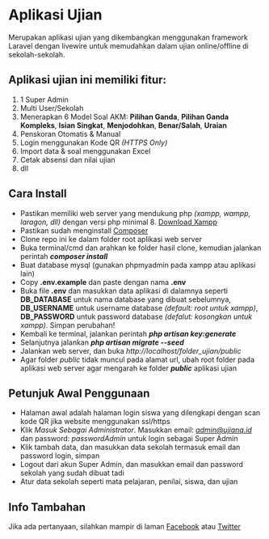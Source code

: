 # Aplikasi Ujian
Merupakan aplikasi ujian yang dikembangkan menggunakan framework Laravel dengan livewire untuk memudahkan dalam ujian online/offline di sekolah-sekolah.

## Aplikasi ujian ini memiliki fitur:
1. 1 Super Admin
2. Multi User/Sekolah
3. Menerapkan 6 Model Soal AKM: **Pilihan Ganda**, **Pilihan Ganda Kompleks**, **Isian Singkat**, **Menjodohkan**, **Benar/Salah**, **Uraian**
4. Penskoran Otomatis & Manual
5. Login menggunakan Kode QR *(HTTPS Only)*
6. Import data & soal menggunakan Excel
7. Cetak absensi dan nilai ujian
8. dll

## Cara Install
- Pastikan memiliki web server yang mendukung php *(xampp, wampp, laragon, dll)* dengan versi php minimal 8. [Download Xampp](https://www.apachefriends.org/download.html)
- Pastikan sudah menginstall [Composer](https://getcomposer.org/download/)
- Clone repo ini ke dalam folder root aplikasi web server
- Buka terminal/cmd dan arahkan ke folder hasil clone, kemudian jalankan perintah **_composer install_**
- Buat database mysql (gunakan phpmyadmin pada xampp atau aplikasi lain)
- Copy **.env.example** dan paste dengan nama **.env**
- Buka file **.env** dan masukkan data aplikasi di dalamnya seperti **DB_DATABASE** untuk nama database yang dibuat sebelumnya, **DB_USERNAME** untuk username database *(default: root untuk xampp)*, **DB_PASSWORD** untuk password database *(defalut: kosongkan untuk xampp)*. Simpan perubahan!
- Kembali ke terminal, jalankan perintah **_php artisan key:generate_**
- Selanjutnya jalankan **_php artisan migrate --seed_**
- Jalankan web server, dan buka *http://localhost/folder_ujian/public*
- Agar folder *public* tidak muncul pada alamat url, ubah root folder pada aplikasi web server agar mengarah ke folder **_public_** aplikasi ujian

## Petunjuk Awal Penggunaan
- Halaman awal adalah halaman login siswa yang dilengkapi dengan scan kode QR jika website menggunakan ssl/https
- Klik *Masuk Sebagai Administrator*. Masukkan email: *admin@ujianq.id* dan password: *passwordAdmin* untuk login sebagai Super Admin
- Klik tambah data, dan masukkan data sekolah termasuk email dan password login, simpan
- Logout dari akun Super Admin, dan masukkan email dan password sekolah yang sudah dibuat tadi
- Atur data sekolah seperti mata pelajaran, penilai, siswa, dan ujian

## Info Tambahan
Jika ada pertanyaan, silahkan mampir di laman [Facebook](https://www.facebook.com/aezdar) atau [Twitter](https://www.twitter.com/asd412id)
